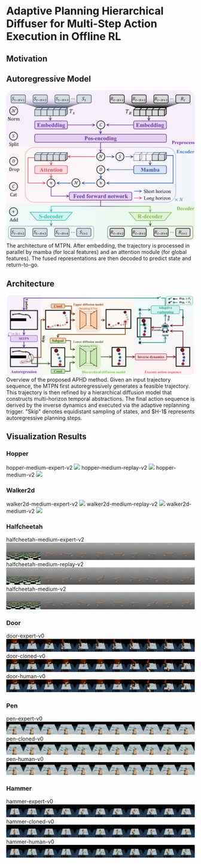 # Adaptive Planning Hierarchical Diffuser for Multi-Step Action Execution in Offline RL

## Motivation

## Autoregressive Model
<div align="center">
  <img src="./figures/MTPN.png" width="600">
</div>
The architecture of MTPN. After embedding, the trajectory is processed in parallel by mamba (for local features) and an attention module (for global features). The fused representations are then decoded to predict state and return-to-go.

## Architecture
<div align="center">
  <img src="./figures/APHD.png">
</div>
Overview of the proposed APHD method. Given an input trajectory sequence, the MTPN first autoregressively generates a feasible trajectory. This trajectory is then refined by a hierarchical diffusion model that constructs multi-horizon temporal abstractions. The final action sequence is derived by the inverse dynamics and executed via the adaptive replanning trigger. "Skip" denotes equidistant sampling of states, and $H-1$ represents autoregressive planning steps.

## Visualization Results
### Hopper
hopper-medium-expert-v2
<img src="./figures/hopper-medium-expert-v2.png"> 
hopper-medium-replay-v2
<img src="./figures/hopper-medium-replay-v2.png">
hopper-medium-v2
<img src="./figures/hopper-medium-v2.png">

### Walker2d
walker2d-medium-expert-v2
<img src="./figures/walker2d-medium-expert-v2.png"> 
walker2d-medium-replay-v2
<img src="./figures/walker2d-medium-replay-v2.png">
walker2d-medium-v2
<img src="./figures/walker2d-medium-v2.png">

### Halfcheetah
halfcheetah-medium-expert-v2
<img src="./figures/halfcheetah-medium-expert-v2.png"> 
halfcheetah-medium-replay-v2
<img src="./figures/halfcheetah-medium-replay-v2.png">
halfcheetah-medium-v2
<img src="./figures/halfcheetah-medium-v2.png">

### Door
door-expert-v0
<img src="./figures/door-expert-v0.png"> 
door-cloned-v0
<img src="./figures/door-cloned-v0.png">
door-human-v0
<img src="./figures/door-human-v0.png">

### Pen
pen-expert-v0
<img src="./figures/pen-expert-v1.png"> 
pen-cloned-v0
<img src="./figures/pen-cloned-v1.png">
pen-human-v0
<img src="./figures/pen-human-v1.png">

### Hammer
hammer-expert-v0
<img src="./figures/hammer-expert-v0.png"> 
hammer-cloned-v0
<img src="./figures/hammer-cloned-v0.png">
hammer-human-v0
<img src="./figures/hammer-human-v0.png">
